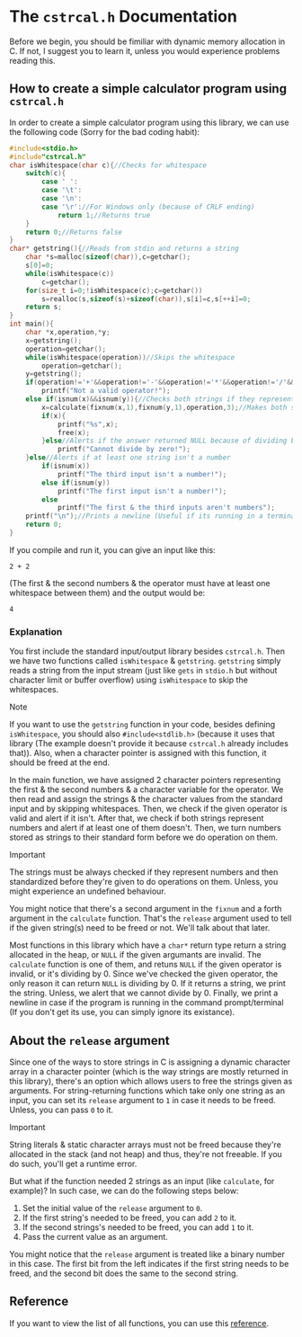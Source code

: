 # The `cstrcal.h` Documentation
Before we begin, you should be fimiliar with dynamic memory allocation in C. If not, I suggest you to learn it, unless you would experience problems reading this.
## How to create a simple calculator program using `cstrcal.h`
In order to create a simple calculator program using this library, we can use the following code (Sorry for the bad coding habit):
```c
#include<stdio.h>
#include"cstrcal.h"
char isWhitespace(char c){//Checks for whitespace
	switch(c){
		case ' ':
		case '\t':
		case '\n':
		case '\r'://For Windows only (because of CRLF ending)
			return 1;//Returns true
	}
	return 0;//Returns false
}
char* getstring(){//Reads from stdin and returns a string
	char *s=malloc(sizeof(char)),c=getchar();
	s[0]=0;
	while(isWhitespace(c))
		c=getchar();
	for(size_t i=0;!isWhitespace(c);c=getchar())
		s=realloc(s,sizeof(s)+sizeof(char)),s[i]=c,s[++i]=0;
	return s;
}
int main(){
	char *x,operation,*y;
	x=getstring();
	operation=getchar();
	while(isWhitespace(operation))//Skips the whitespace
		operation=getchar();
	y=getstring();
	if(operation!='+'&&operation!='-'&&operation!='*'&&operation!='/'&&operation!='%')//Alerts if an invalid operator is given
		printf("Not a valid operator!");
	else if(isnum(x)&&isnum(y)){//Checks both strings if they represent numbers
		x=calculate(fixnum(x,1),fixnum(y,1),operation,3);//Makes both strings standard before calculation
		if(x){
			printf("%s",x);
			free(x);
		}else//Alerts if the answer returned NULL because of dividing by 0
			printf("Cannot divide by zero!");
	}else//Alerts if at least one string isn't a number
		if(isnum(x))
			printf("The third input isn't a number!");
		else if(isnum(y))
			printf("The first input isn't a number!");
		else
			printf("The first & the third inputs aren't numbers");
	printf("\n");//Prints a newline (Useful if its running in a terminal)
	return 0;
}
```
If you compile and run it, you can give an input like this:
```
2 + 2
```
(The first & the second numbers & the operator must have at least one whitespace between them) and the output would be:
```
4
```
### Explanation
You first include the standard input/output library besides `cstrcal.h`. Then we have two functions called `isWhitespace` & `getstring`. `getstring` simply reads a string from the input stream (just like `gets` in `stdio.h` but without character limit or buffer overflow) using `isWhitespace` to skip the whitespaces.
>[!NOTE]
>If you want to use the `getstring` function in your code, besides defining `isWhitespace`, you should also `#include<stdlib.h>` (because it uses that library (The example doesn't provide it because `cstrcal.h` already includes that)). Also, when a character pointer is assigned with this function, it should be freed at the end.

In the main function, we have assigned 2 character pointers representing the first & the second numbers & a character variable for the operator. We then read and assign the strings & the character values from the standard input and by skipping whitespaces. Then, we check if the given operator is valid and alert if it isn't. After that, we check if both strings represent numbers and alert if at least one of them doesn't. Then, we turn numbers stored as strings to their standard form before we do operation on them.
>[!IMPORTANT]
>The strings must be always checked if they represent numbers and then standardized before they're given to do operations on them. Unless, you might experience an undefined behaviour.

You might notice that there's a second argument in the `fixnum` and a forth argument in the `calculate` function. That's the `release` argument used to tell if the given string(s) need to be freed or not. We'll talk about that later.

Most functions in this library which have a `char*` return type return a string allocated in the heap, or `NULL` if the given argumants are invalid. The `calculate` function is one of them, and retuns `NULL` if the given operator is invalid, or it's dividing by 0. Since we've checked the given operator, the only reason it can return `NULL` is dividing by 0. If it returns a string, we print the string. Unless, we alert that we cannot divide by 0. Finally, we print a newline in case if the program is running in the command prompt/terminal (If you don't get its use, you can simply ignore its existance).
## About the `release` argument
Since one of the ways to store strings in C is assigning a dynamic character array in a character pointer (which is the way strings are mostly returned in this library), there's an option which allows users to free the strings given as arguments. For string-returning functions which take only one string as an input, you can set its `release` argument to `1` in case it needs to be freed. Unless, you can pass `0` to it.
>[!IMPORTANT]
>String literals & static character arrays must not be freed because they're allocated in the stack (and not heap) and thus, they're not freeable. If you do such, you'll get a runtime error.

But what if the function needed 2 strings as an input (like `calculate`, for example)? In such case, we can do the following steps below:
1. Set the initial value of the `release` argument to `0`.
2. If the first string's needed to be freed, you can add `2` to it.
3. If the second strings's needed to be freed, you can add `1` to it.
4. Pass the current value as an argument.

You might notice that the `release` argument is treated like a binary number in this case. The first bit from the left indicates if the first string needs to be freed, and the second bit does the same to the second string.
## Reference
If you want to view the list of all functions, you can use this [reference](https://github.com/Amirreza-Ipchi-Haq/strcal/blob/main/Guide/C/Reference.md).
